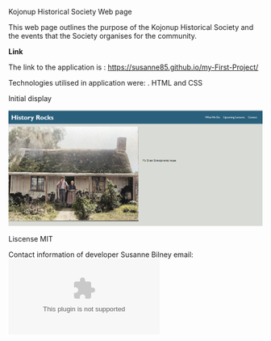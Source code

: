 Kojonup Historical Society Web page

This web page outlines the purpose of the Kojonup Historical Society and the events that the Society organises for the community.

**Link**

The link to the application is : https://susanne85.github.io/my-First-Project/


Technologies utilised in application were:
. HTML and CSS

Initial display

![Initial display](./assets/images/01-myFirstProject.png)

Liscense 
MIT

Contact information of developer
Susanne Bilney
email: ![Contact Information](mailto:xkqk2010@gmail.com)
